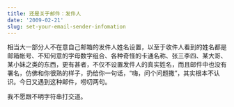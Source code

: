 ```yaml
---
title: 还是关于邮件：发件人
date: '2009-02-21'
slug: set-your-email-sender-infomation
---
```


相当大一部分人不在意自己邮箱的发件人姓名设置，以至于收件人看到的姓名都是邮箱帐号、不知何意的字母数字组合、各种奇怪的卡通名称、张三李四、某大哥、某小妹之类的东西，更有甚者，不仅不设置发件人的真实姓名，而且邮件中也没有署名，仿佛和你很熟的样子，扔给你一句话，“嗨，问个问题撒”，其实根本不认识。今日又遇到这种邮件，唠叨两句。

我不愿跟不明字符串打交道。
